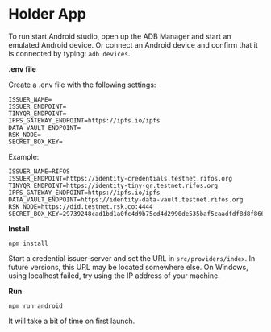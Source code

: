 # Holder App

To run start Android studio, open up the ADB Manager and start an emulated Android device. Or connect an Android device and confirm that it is connected by typing: `adb devices`.


**.env file**

Create a .env file with the following settings:

```
ISSUER_NAME=
ISSUER_ENDPOINT=
TINYQR_ENDPOINT=
IPFS_GATEWAY_ENDPOINT=https://ipfs.io/ipfs
DATA_VAULT_ENDPOINT=
RSK_NODE=
SECRET_BOX_KEY=
```

Example:

```
ISSUER_NAME=RIFOS
ISSUER_ENDPOINT=https://identity-credentials.testnet.rifos.org
TINYQR_ENDPOINT=https://identity-tiny-qr.testnet.rifos.org
IPFS_GATEWAY_ENDPOINT=https://ipfs.io/ipfs
DATA_VAULT_ENDPOINT=https://identity-data-vault.testnet.rifos.org
RSK_NODE=https://did.testnet.rsk.co:4444
SECRET_BOX_KEY=29739248cad1bd1a0fc4d9b75cd4d2990de535baf5caadfdf8d8f86664aa830c
```

**Install**
```
npm install
```


Start a credential issuer-server and set the URL in `src/providers/index`. In future versions, this URL may be located somewhere else. On Windows, using localhost failed, try using the IP address of your machine.


**Run**
```
npm run android
```

It will take a bit of time on first launch.